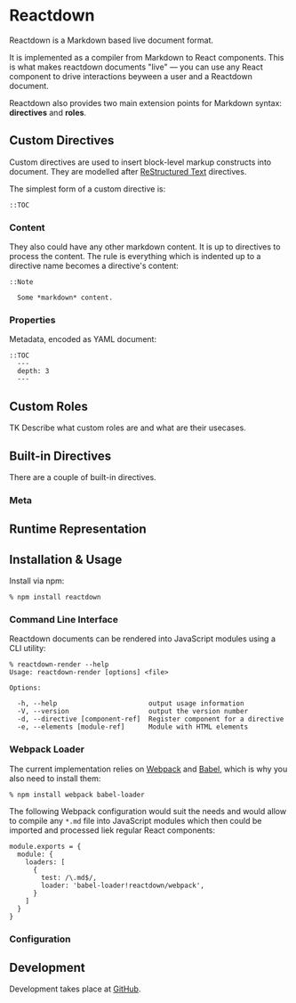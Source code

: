 # Reactdown

Reactdown is a Markdown based live document format.

It is implemented as a compiler from Markdown to React components. This is what
makes reactdown documents "live" — you can use any React component to drive
interactions beyween a user and a Reactdown document.

Reactdown also provides two main extension points for Markdown syntax:
**directives** and **roles**.

## Custom Directives

Custom directives are used to insert block-level markup constructs into
document. They are modelled after [ReStructured Text][] directives.

The simplest form of a custom directive is:

    ::TOC


### Content

They also could have any other markdown content. It is up to directives to
process the content. The rule is everything which is indented up to a directive
name becomes a directive's content:

    ::Note

      Some *markdown* content.

### Properties

Metadata, encoded as YAML document:

    ::TOC
      ---
      depth: 3
      ---

## Custom Roles

TK Describe what custom roles are and what are their usecases.

## Built-in Directives

There are a couple of built-in directives.

### Meta

## Runtime Representation

## Installation & Usage

Install via npm:

    % npm install reactdown

### Command Line Interface

Reactdown documents can be rendered into JavaScript modules using a CLI utility:

    % reactdown-render --help
    Usage: reactdown-render [options] <file>

    Options:

      -h, --help                       output usage information
      -V, --version                    output the version number
      -d, --directive [component-ref]  Register component for a directive
      -e, --elements [module-ref]      Module with HTML elements


### Webpack Loader

The current implementation relies on [Webpack][] and [Babel][], which is why you
also need to install them:

    % npm install webpack babel-loader

The following Webpack configuration would suit the needs and would allow to
compile any `*.md` file into JavaScript modules which then could be imported and
processed liek regular React components:

    module.exports = {
      module: {
        loaders: [
          {
            test: /\.md$/,
            loader: 'babel-loader!reactdown/webpack',
          }
        ]
      }
    }

### Configuration

## Development

Development takes place at [GitHub][].

[Webpack]: https://webpack.github.io/
[Babel]: http://babeljs.io/
[ReStructured Text]: http://docutils.sourceforge.net/rst.html
[GitHub]: https://github.com/andreypopp/reactdown

